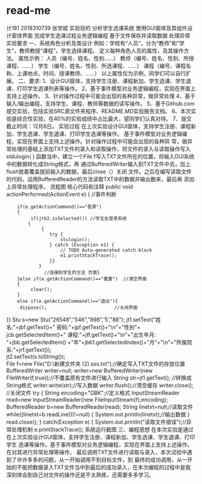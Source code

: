 # read-me
计181 2018310739 张学斌
实验目的
  分析学生选课系统
  使用GUI窗体及其组件设计窗体界面
  完成学生选课过程业务逻辑编程
  基于文件保存并读取数据
  处理异常
实验要求
  一、系统角色分析及类设计
    例如：学校有“人员”，分为“教师”和“学生”，教师教授“课程”，学生选择课程。
    定义每种角色人员的属性，及其操作方法。
    属性示例：	人员（编号、姓名、性别……）
    教师（编号、姓名、性别、所授课程、……）
		学生（编号、姓名、性别、所选课程、……）
		课程（编号、课程名称、上课地点、时间、授课教师、……）
    以上属性仅为示例，同学们可以自行扩展。
  二、要求:
    1、设计GUI窗体，支持学生注册、课程新加、学生选课、学生退课、打印学生选课列表等操作。
    2、基于事件模型对业务逻辑编程，实现在界面上支持上述操作。
    3、针对操作过程中可能会出现的各种异常，做异常处理
    4、基于输入/输出编程，支持学生、课程、教师等数据的读写操作。
    5、基于Github.com提交实验，包括实验SRC源文件夹程序、README.MD实验报告文档。
    6、本次实验是综合性实验，在40%的实验成绩中占比最大，望同学们认真对待。
    7、提交截止时间：12月8日。
实验过程
    在上次实验设计GUI窗体，支持学生注册、课程新加、学生选课、学生退课、打印学生选课等操作。
基于事件模型对业务逻辑编程，实现在界面上支持上述操作。针对操作过程中可能会出现的各种异
常，做异常处理的基础上添加TXT文件的录入和读取操作，将文件的录入与读取操作写入stdulogin( )
函数当中，建立一个File f写入TXT文件所在的位置，将输入GUI系统中的数据转化成String格式，再
通过BufferedWriter输入到TXT文件中去，加上flush放着覆盖提前输入的数据，最后close（）关闭
文件。之后在编写读取文件的代码，运用BufferedReader的方法读取TXT中的数据并输出数来，最后再
添加上异常处理程序。
流程图
核心代码和注释
public void actionPerformed(ActionEvent e) {            //事件判断

        if(e.getActionCommand()=="登录")  
        {  
             if(jrb2.isSelected()) //学生在登录系统  
            {           
                 {
					try {
						stulogin();
					} catch (Exception e1) {
						// TODO Auto-generated catch block
						e1.printStackTrace();
					}}
				} 
                  //连接到学生的方法 页面}
        }else if(e.getActionCommand()=="重置")  //清空界面
        {  
        	 clear();  
        }             
        else if(e.getActionCommand()=="退出"){
       	 dispose(); 						//关闭界面      
}}
 Stu s=new Stu("26548","546","898",'5',"88");
    	jt1.setText("姓名:"+jbf.getText()+"  密码:"+jpf.getText()+"\n"+"性别"+
    jcb.getSelectedItem()+"  课程:"+jtf.getText()+"\n"+"出生年月: "+jbb.getSelectedItem()
    +"年"+jbb1.getSelectedIndex()+"月"+"\n"+"所属院系:"+jrf.getText());       
    	jt2.setText(s.toString());	
File f=new File("D:\\新建文件夹 (2).sss.txt");//确定写入TXT文件的存放位置
      	BufferedWriter writer=null;
    	writer=new BufferedWriter(new FileWriter(f,true));//不覆盖原有文件进行输入
      	String str=jt1.getText();  //转换成String格式
      	writer.write(str);//写入数据
    	writer.flush();//清空缓存
    	writer.close(); //关闭文件
      	try {
      		String encoding="GBK";//定义格式
    		InputStreamReader read=new InputStreamReader(new FileInputStream(f),encoding);
    		BufferedReader b=new BufferedReader(read);
    		String linetxt=null;//读取文件
    		while((linetxt=b.readLine())!=null) {
    			System.out.println(linetxt);//输出数据
    		}
    		read.close(); 
    		}
      	catch(Exception e) {
      		System.out.println("读取文件错误");//异常处理机制
      		e.printStackTrace();
系统运行截图
三、编程感想
    在本次实验是通过在上次实验设计GUI窗体，支持学生注册、课程新加、学生选课、学生退课、打印学生
选课等操作。基于事件模型对业务逻辑编程，实现在界面上支持上述操作。在对其进行异常处理等操作，
最后调用TXT文件进行读取与录入，本次试验中遇到了许许多多的问题，从一开始调用不到目标文件，到
最终的成功调用，从一开始的不能把数据录入TXT文件当中到最后的成功录入，在本次编程的过程中是我
深刻体会到自己对文件的操作还是不太熟练，还需要多多学习。
